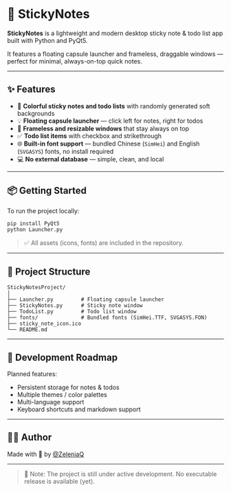 # 📝 StickyNotes

**StickyNotes** is a lightweight and modern desktop sticky note & todo list app built with Python and PyQt5.

It features a floating capsule launcher and frameless, draggable windows — perfect for minimal, always-on-top quick notes.

---

## ✨ Features

- 🎨 **Colorful sticky notes and todo lists** with randomly generated soft backgrounds  
- 💡 **Floating capsule launcher** — click left for notes, right for todos  
- 📌 **Frameless and resizable windows** that stay always on top  
- ✅ **Todo list items** with checkbox and strikethrough  
- 🌐 **Built-in font support** — bundled Chinese (`SimHei`) and English (`SVGASYS`) fonts, no install required  
- 💻 **No external database** — simple, clean, and local  

---

## 📦 Getting Started

To run the project locally:

```bash
pip install PyQt5
python Launcher.py
```

> ✅ All assets (icons, fonts) are included in the repository.

---

## 📁 Project Structure

```
StickyNotesProject/
│
├── Launcher.py         # Floating capsule launcher
├── StickyNotes.py      # Sticky note window
├── TodoList.py         # Todo list window
├── fonts/              # Bundled fonts (SimHei.TTF, SVGASYS.FON)
├── sticky_note_icon.ico
└── README.md
```

---

## 🚧 Development Roadmap

Planned features:
- Persistent storage for notes & todos
- Multiple themes / color palettes
- Multi-language support
- Keyboard shortcuts and markdown support

---

## 🧑‍💻 Author

Made with 💙 by [@ZeleniaQ](https://github.com/ZeleniaQ)

---

> 📌 Note: The project is still under active development. No executable release is available (yet).
